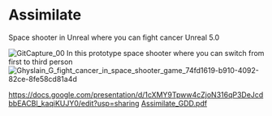# Assimilate
Space shooter in Unreal where you can fight cancer
Unreal 5.0

![GitCapture_00](https://user-images.githubusercontent.com/22080463/187018625-c0770d7e-a53f-4d16-8e61-dca33ead662e.PNG)
In this prototype space shooter where you can switch from first to third person
![Ghyslain_G_fight_cancer_in_space_shooter_game_74fd1619-b910-4092-82ce-8fe58cd81a4d](https://user-images.githubusercontent.com/22080463/187123399-973f1802-2b65-4bd9-90a8-3b8e8be353df.png)

https://docs.google.com/presentation/d/1cXMY9Tpww4cZjoN316qP3DeJcdbbEACBl_kaqiKUJY0/edit?usp=sharing
[Assimilate_GDD.pdf](https://github.com/MAGHYSLAIN/Assimilate/files/11380266/Assimilate_GDD.pdf)
